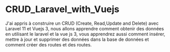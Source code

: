 # CRUD_Laravel_with_Vuejs
J'ai appris à construire un CRUD (Create, Read,Update and Delete) avec Laravel 11 et Vuejs 3, nous allons apprendre comment obtenir des données en utilisant le laravel et la vue js 3, vous apprendrez aussi comment insérer, mettre à jour et supprimer des données dans la base de données et comment créer des routes et des routes.
